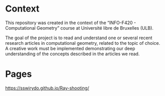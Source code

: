 
# Context

This repository was created in the context of the “INFO-F420 - Computational Geometry” course at Université libre de Bruxelles (ULB).

The goal of the project is to read and understand one or several recent research articles in computational geometry, related to the topic of choice. A creative work must be implemented demonstrating our deep understanding of the concepts described in the articles we read.

# Pages

<https://sswirydo.github.io/Ray-shooting/>

